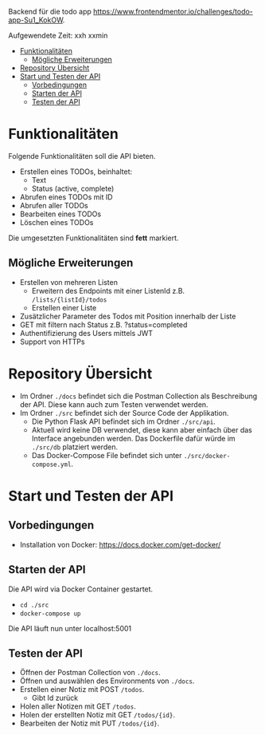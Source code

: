 
Backend für die todo app https://www.frontendmentor.io/challenges/todo-app-Su1_KokOW.

Aufgewendete Zeit: xxh xxmin

- [Funktionalitäten](#funktionalitäten)
  - [Mögliche Erweiterungen](#mögliche-erweiterungen)
- [Repository Übersicht](#repository-übersicht)
- [Start und Testen der API](#start-und-testen-der-api)
  - [Vorbedingungen](#vorbedingungen)
  - [Starten der API](#starten-der-api)
  - [Testen der API](#testen-der-api)

# Funktionalitäten
Folgende Funktionalitäten soll die API bieten. 
* Erstellen eines TODOs, beinhaltet:
    * Text
    * Status (active, complete)
* Abrufen eines TODOs mit ID
* Abrufen aller TODOs
* Bearbeiten eines TODOs
* Löschen eines TODOs

Die umgesetzten Funktionalitäten sind **fett** markiert.

## Mögliche Erweiterungen
* Erstellen von mehreren Listen 
    * Erweitern des Endpoints mit einer ListenId z.B. ``/lists/{listId}/todos``
    * Erstellen einer Liste
* Zusätzlicher Parameter des Todos mit Position innerhalb der Liste
* GET mit filtern nach Status z.B. ?status=completed
* Authentifizierung des Users mittels JWT
* Support von HTTPs

# Repository Übersicht
- Im Ordner  ``./docs`` befindet sich die Postman Collection als Beschreibung der API. Diese kann auch zum Testen verwendet werden.
- Im Ordner  ``./src`` befindet sich der Source Code der Applikation.
  - Die Python Flask API befindet sich im Ordner ``./src/api``.
  - Aktuell wird keine DB verwendet, diese kann aber einfach über das Interface angebunden werden. Das Dockerfile dafür würde im ``./src/db`` platziert werden.
  - Das Docker-Compose File befindet sich unter ``./src/docker-compose.yml``.

# Start und Testen der API
## Vorbedingungen
- Installation von Docker: https://docs.docker.com/get-docker/
## Starten der API

Die API wird via Docker Container gestartet.
- ``cd ./src``
- ``docker-compose up``

Die API läuft nun unter localhost:5001

## Testen der API
-  Öffnen der Postman Collection von ``./docs``.
-  Öffnen und auswählen des Environments von ``./docs``.
-  Erstellen einer Notiz mit POST ``/todos``.
   - Gibt Id zurück
- Holen aller Notizen mit GET ``/todos``.
- Holen der erstellten Notiz mit GET ``/todos/{id}``.
- Bearbeiten der Notiz mit PUT ``/todos/{id}``.
